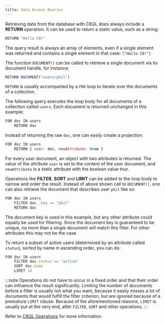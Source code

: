 ```yaml
---
title: Data Access Queries
---
```


Retrieving data from the database with C8QL does always include a **RETURN** operation. It can be used to return a static value, such as a string:

```js
RETURN "Hello C8!"
```

The query result is always an array of elements, even if a single element was returned and contains a single element in that case: `["Hello C8!"]`

The function `DOCUMENT()` can be called to retrieve a single document via its document handle, for instance:

```js
RETURN DOCUMENT("users/phil")
```

`RETURN` is usually accompanied by a `FOR` loop to iterate over the documents of a collection. 

The following query executes the loop body for all documents of a collection called `users`. Each document is returned unchanged in this example:

```js
FOR doc IN users
    RETURN doc
```

Instead of returning the raw `doc`, one can easily create a projection:

```js
FOR doc IN users
    RETURN { user: doc, newAttribute: true }
```

For every user document, an object with two attributes is returned. The value of the attribute `user` is set to the content of the user document, and `newAttribute` is a static attribute with the boolean value *true*.

Operations like **FILTER**, **SORT** and **LIMIT** can be added to the loop body to narrow and order the result. Instead of above shown call to `DOCUMENT()`, one can also retrieve the document that describes user `phil` like so:

```js
FOR doc IN users
    FILTER doc._key == "phil"
    RETURN doc
```

The document key is used in this example, but any other attribute could equally be used for filtering. Since the document key is guaranteed to be unique, no more than a single document will match this filter. For other attributes this may not be the case.

To return a subset of active users (determined by an attribute called `status`), sorted by name in ascending order, you can do:

```js
FOR doc IN users
    FILTER doc.status == "active"
    SORT doc.name
    LIMIT 10
```

:::note
Operations do not have to occur in a fixed order and that their order can influence the result significantly. Limiting the number of documents before a filter is usually not what you want, because it easily misses a lot of documents that would fulfill the filter criterion, but are ignored because of a premature `LIMIT` clause.  Because of the aforementioned reasons, `LIMIT` is usually put at the very end, after `FILTER`, `SORT` and other operations.
:::

Refer to [C8QL Operations](../c8ql/operations/index.md) for more information.

